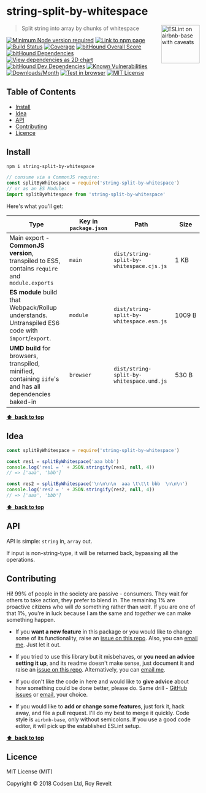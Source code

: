 # string-split-by-whitespace

<a href="https://github.com/revelt/eslint-on-airbnb-base-badge" style="float: right; padding: 0 0 20px 20px;"><img src="https://cdn.rawgit.com/revelt/eslint-on-airbnb-base-badge/0c3e46c9/lint-badge.svg" alt="ESLint on airbnb-base with caveats" width="100" align="right"></a>

> Split string into array by chunks of whitespace

[![Minimum Node version required][node-img]][node-url]
[![Link to npm page][npm-img]][npm-url]
[![Build Status][travis-img]][travis-url]
[![Coverage][cov-img]][cov-url]
[![bitHound Overall Score][overall-img]][overall-url]
[![bitHound Dependencies][deps-img]][deps-url]
[![View dependencies as 2D chart][deps2d-img]][deps2d-url]
[![bitHound Dev Dependencies][dev-img]][dev-url]
[![Known Vulnerabilities][vulnerabilities-img]][vulnerabilities-url]
[![Downloads/Month][downloads-img]][downloads-url]
[![Test in browser][runkit-img]][runkit-url]
[![MIT License][license-img]][license-url]

## Table of Contents

<!-- START doctoc generated TOC please keep comment here to allow auto update -->
<!-- DON'T EDIT THIS SECTION, INSTEAD RE-RUN doctoc TO UPDATE -->


- [Install](#install)
- [Idea](#idea)
- [API](#api)
- [Contributing](#contributing)
- [Licence](#licence)

<!-- END doctoc generated TOC please keep comment here to allow auto update -->

## Install

```bash
npm i string-split-by-whitespace
```

```js
// consume via a CommonJS require:
const splitByWhitespace = require('string-split-by-whitespace')
// or as an ES Module:
import splitByWhitespace from 'string-split-by-whitespace'
```

Here's what you'll get:

Type            | Key in `package.json` | Path  | Size
----------------|-----------------------|-------|--------
Main export - **CommonJS version**, transpiled to ES5, contains `require` and `module.exports` | `main`                | `dist/string-split-by-whitespace.cjs.js` | 1&nbsp;KB
**ES module** build that Webpack/Rollup understands. Untranspiled ES6 code with `import`/`export`. | `module`              | `dist/string-split-by-whitespace.esm.js` | 1009&nbsp;B
**UMD build** for browsers, transpiled, minified, containing `iife`'s and has all dependencies baked-in | `browser`            | `dist/string-split-by-whitespace.umd.js` | 530&nbsp;B

**[⬆ &nbsp;back to top](#)**

## Idea

```js
const splitByWhitespace = require('string-split-by-whitespace')

const res1 = splitByWhitespace('aaa bbb')
console.log('res1 = ' + JSON.stringify(res1, null, 4))
// => ['aaa', 'bbb']

const res2 = splitByWhitespace('\n\n\n\n  aaa \t\t\t bbb  \n\n\n')
console.log('res2 = ' + JSON.stringify(res2, null, 4))
// => ['aaa', 'bbb']
```

**[⬆ &nbsp;back to top](#)**

## API

API is simple: `string` in, `array` out.

If input is non-string-type, it will be returned back, bypassing all the operations.

## Contributing

Hi! 99% of people in the society are passive - consumers. They wait for others to take action, they prefer to blend in. The remaining 1% are proactive citizens who will _do_ something rather than _wait_. If you are one of that 1%, you're in luck because I am the same and _together_ we can make something happen.

* If you **want a new feature** in this package or you would like to change some of its functionality, raise an [issue on this repo](https://github.com/codsen/string-split-by-whitespace/issues). Also, you can [email me](mailto:roy@codsen.com). Just let it out.

* If you tried to use this library but it misbehaves, or **you need an advice setting it up**, and its readme doesn't make sense, just document it and raise an [issue on this repo](https://github.com/codsen/string-split-by-whitespace/issues). Alternatively, you can [email me](mailto:roy@codsen.com).

* If you don't like the code in here and would like to **give advice** about how something could be done better, please do. Same drill - [GitHub issues](https://github.com/codsen/string-split-by-whitespace/issues) or [email](mailto:roy@codsen.com), your choice.

* If you would like to **add or change some features**, just fork it, hack away, and file a pull request. I'll do my best to merge it quickly. Code style is `airbnb-base`, only without semicolons. If you use a good code editor, it will pick up the established ESLint setup.

**[⬆ &nbsp;back to top](#)**

## Licence

MIT License (MIT)

Copyright © 2018 Codsen Ltd, Roy Revelt

[node-img]: https://img.shields.io/node/v/string-split-by-whitespace.svg?style=flat-square&label=works%20on%20node
[node-url]: https://www.npmjs.com/package/string-split-by-whitespace

[npm-img]: https://img.shields.io/npm/v/string-split-by-whitespace.svg?style=flat-square&label=release
[npm-url]: https://www.npmjs.com/package/string-split-by-whitespace

[travis-img]: https://img.shields.io/travis/codsen/string-split-by-whitespace.svg?style=flat-square
[travis-url]: https://travis-ci.org/codsen/string-split-by-whitespace

[cov-img]: https://coveralls.io/repos/github/codsen/string-split-by-whitespace/badge.svg?style=flat-square?branch=master
[cov-url]: https://coveralls.io/github/codsen/string-split-by-whitespace?branch=master

[overall-img]: https://img.shields.io/bithound/code/github/codsen/string-split-by-whitespace.svg?style=flat-square
[overall-url]: https://www.bithound.io/github/codsen/string-split-by-whitespace

[deps-img]: https://img.shields.io/bithound/dependencies/github/codsen/string-split-by-whitespace.svg?style=flat-square
[deps-url]: https://www.bithound.io/github/codsen/string-split-by-whitespace/master/dependencies/npm

[deps2d-img]: https://img.shields.io/badge/deps%20in%202D-see_here-08f0fd.svg?style=flat-square
[deps2d-url]: http://npm.anvaka.com/#/view/2d/string-split-by-whitespace

[dev-img]: https://img.shields.io/bithound/devDependencies/github/codsen/string-split-by-whitespace.svg?style=flat-square
[dev-url]: https://www.bithound.io/github/codsen/string-split-by-whitespace/master/dependencies/npm

[vulnerabilities-img]: https://snyk.io/test/github/codsen/string-split-by-whitespace/badge.svg?style=flat-square
[vulnerabilities-url]: https://snyk.io/test/github/codsen/string-split-by-whitespace

[downloads-img]: https://img.shields.io/npm/dm/string-split-by-whitespace.svg?style=flat-square
[downloads-url]: https://npmcharts.com/compare/string-split-by-whitespace

[runkit-img]: https://img.shields.io/badge/runkit-test_in_browser-a853ff.svg?style=flat-square
[runkit-url]: https://npm.runkit.com/string-split-by-whitespace

[license-img]: https://img.shields.io/npm/l/string-split-by-whitespace.svg?style=flat-square
[license-url]: https://github.com/codsen/string-split-by-whitespace/blob/master/license.md
